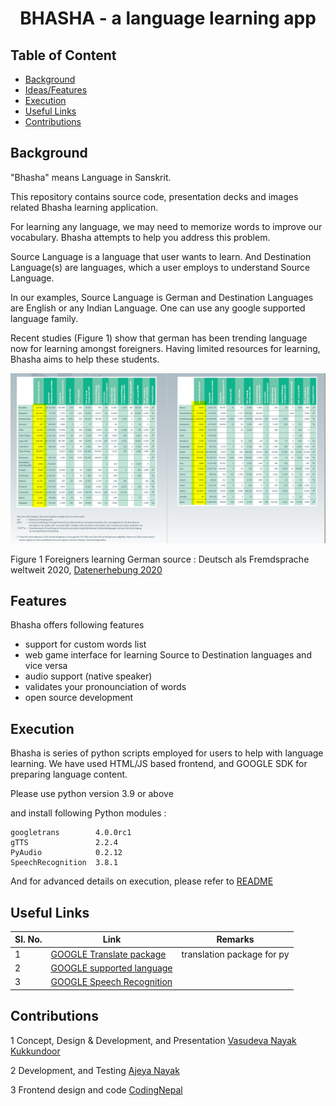 <h1 align="Center"> BHASHA - a language learning app</h1>

## Table of Content

* [Background](#back)
* [Ideas/Features](#features)
* [Execution](#exec)
* [Useful Links](#useful)
* [Contributions](#contributions)


## <a name="back"></a> Background

"Bhasha" means Language in Sanskrit.

This repository contains source code, presentation decks and images related Bhasha learning application.

For learning any language, we may need to memorize words to improve our vocabulary. Bhasha attempts to help you address this problem. 

Source Language is a language that user wants to learn. And Destination Language(s) are languages, which a user employs to understand Source Language.

In our examples, Source Language is German and Destination Languages are English or any Indian Language. One can use any google supported language family.

Recent studies (Figure 1) show that german has been trending language now for learning amongst foreigners. Having limited resources for learning, Bhasha aims to help these students. 


![Figure 1 Foreigners learning German source : Deutsch als Fremdsprache weltweit 2020, [Datenerhebung 2020](media_sources\deutsch-als-fremdsprache-data.pdf) ](./images/german_stats.png)<br />

Figure 1 Foreigners learning German source : Deutsch als Fremdsprache weltweit 2020, [Datenerhebung 2020](media_sources\deutsch-als-fremdsprache-data.pdf)

## <a name="features"></a> Features

Bhasha offers following features

* support for custom words list 
* web game interface for learning Source to Destination languages and vice versa 
* audio support (native speaker) 
* validates your pronounciation of words
* open source development

## <a name="exec"></a> Execution

Bhasha is series of python scripts employed for users to help with language learning. We have used HTML/JS based frontend, and GOOGLE SDK for preparing language content. 


Please use python version 3.9 or above

and install following Python modules :

```
googletrans        4.0.0rc1
gTTS               2.2.4
PyAudio            0.2.12
SpeechRecognition  3.8.1
```
And for advanced details on execution, please refer to [README](app/README.md)


## <a name="useful"></a> Useful Links
| **Sl. No.** | **Link** | **Remarks** |
----------|--------------|--------------
1| [GOOGLE Translate package](https://pypi.org/project/googletrans/)| translation package for py |
2| [GOOGLE supported language ](https://cloud.google.com/translate/docs/languages)|  |
3| [GOOGLE Speech Recognition ](https://pypi.org/project/SpeechRecognition/)|  |


## <a name="contribution"></a> Contributions
1 Concept, Design & Development, and Presentation [Vasudeva Nayak Kukkundoor](https://www.linkedin.com/in/vasudeva-nayak-kukkundoor-04183816/) 

2 Development, and Testing [Ajeya Nayak](https://www.linkedin.com/in/ajeya-nayak-34801766/)

3 Frontend design and code [CodingNepal](https://www.codingnepalweb.com/)